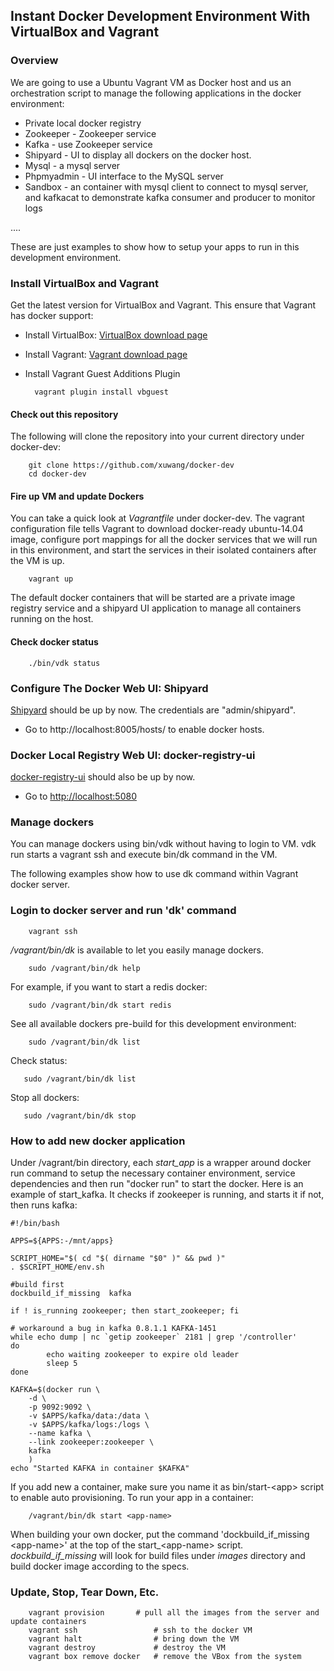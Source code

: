 ## Instant Docker Development Environment With VirtualBox and Vagrant

### Overview

We are going to use a Ubuntu Vagrant VM as Docker host and us an orchestration script to manage the following applications in the docker environment:

* Private local docker registry
* Zookeeper - Zookeeper service
* Kafka - use Zookeeper service 
* Shipyard - UI to display all dockers on the docker host. 
* Mysql - a mysql server
* Phpmyadmin - UI interface to the MySQL server
* Sandbox - an container with mysql client to connect to mysql server, and kafkacat to demonstrate kafka consumer and producer to monitor logs

....

These are just examples to show how to setup your apps to run in this development environment. 
 
### Install VirtualBox and Vagrant

Get the latest version for VirtualBox and Vagrant. This ensure that Vagrant has docker support:

* Install VirtualBox: [VirtualBox download page](https://www.virtualbox.org/wiki/Downloads)
* Install Vagrant: [Vagrant download page](http://www.vagrantup.com/downloads.html)
* Install Vagrant Guest Additions Plugin

        vagrant plugin install vbguest

#### Check out this repository

The following will clone the repository into your current directory under docker-dev:

        git clone https://github.com/xuwang/docker-dev
        cd docker-dev

#### Fire up VM and update Dockers

You can take a quick look at *Vagrantfile* under docker-dev. The vagrant configuration file tells Vagrant to
download docker-ready ubuntu-14.04 image, configure port mappings for all the docker services that
we will run in this environment, and start the services in their isolated containers after the VM is up.

        vagrant up

The default docker containers that will be started are a private image registry service and a shipyard UI application to manage all containers running on the host.

#### Check docker status
    
        ./bin/vdk status

### Configure The Docker Web UI: Shipyard

[Shipyard](http://localhost:8005/) should be up by now. The credentials are "admin/shipyard".

* Go to http://localhost:8005/hosts/ to enable docker hosts.

### Docker Local Registry Web UI: docker-registry-ui

[docker-registry-ui](https://github.com/atc-/docker-registry-web) should also be up by now.

* Go to [http://localhost:5080](http://localhost:5080)


### Manage dockers

You can manage dockers using bin/vdk without having to login to VM. vdk run starts a vagrant ssh and execute bin/dk command in the VM.

The following examples show how to use dk command within Vagrant docker server.  

### Login to docker server and run 'dk' command

        vagrant ssh

*/vagrant/bin/dk* is available to let you easily manage dockers.

        sudo /vagrant/bin/dk help

For example, if you want to start a redis docker:

        sudo /vagrant/bin/dk start redis

See all available dockers pre-build for this development environment:

        sudo /vagrant/bin/dk list

Check status:

       sudo /vagrant/bin/dk list

Stop all dockers:

       sudo /vagrant/bin/dk stop

### How to add new docker application 

Under /vagrant/bin directory, each *start_app* is a wrapper around docker run command to setup the necessary container environment, service dependencies and then run "docker run" to start the docker. Here is an example of start_kafka. It checks if zookeeper is running, and starts it if not, then runs kafka:
	
	#!/bin/bash

	APPS=${APPS:-/mnt/apps}

	SCRIPT_HOME="$( cd "$( dirname "$0" )" && pwd )"
	. $SCRIPT_HOME/env.sh

	#build first
	dockbuild_if_missing  kafka

	if ! is_running zookeeper; then start_zookeeper; fi

	# workaround a bug in kafka 0.8.1.1 KAFKA-1451 
	while echo dump | nc `getip zookeeper` 2181 | grep '/controller'
	do
	        echo waiting zookeeper to expire old leader
	        sleep 5
	done

	KAFKA=$(docker run \
		-d \
		-p 9092:9092 \
		-v $APPS/kafka/data:/data \
		-v $APPS/kafka/logs:/logs \
		--name kafka \
		--link zookeeper:zookeeper \
		kafka
	    )
	echo "Started KAFKA in container $KAFKA"


If you add new a container, make sure you name it as bin/start-\<app\> script to enable auto provisioning. To run your app in a container:

        /vagrant/bin/dk start <app-name>

When building your own docker, put the command 'dockbuild_if_missing \<app-name\>' at the top of the start\_<app-name\> script. _dockbuild\_if\_missing_ will look for build files under _images_  directory and build docker image according to the specs. 

### Update, Stop, Tear Down, Etc.

        vagrant provision		# pull all the images from the server and update containers
        vagrant ssh					# ssh to the docker VM
        vagrant halt				# bring down the VM
        vagrant destroy         	# destroy the VM
        vagrant box remove docker	# remove the VBox from the system


